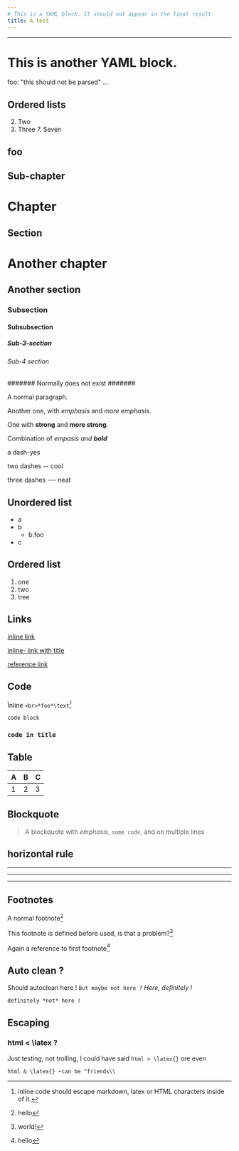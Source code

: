 ```yaml
---
# This is a YAML block. It should not appear in the final result
title: A test
---
```


---
# This is another YAML block. 
foo: "this should not be parsed"
...


Ordered lists
----------------

2. Two
3. Three 
    7. Seven


foo
---

Sub-chapter
-----------

# Chapter #

Section 
-------

# Another chapter #

## Another section ##

### Subsection ###

#### Subsubsection ####

##### Sub-3-section #####

###### Sub-4 section ######

####### Normally does not exist #######

A normal paragraph.

Another one, with *emphasis* and _more emphasis_.

One with **strong** and __more strong__.

Combination of *empasis and __bold__*

a dash-yes

two dashes -- cool

three dashes --- neat


## Unordered list ##

* a
* b
    * b.foo
* c

## Ordered list ##

1. one
2. two
3. tree


## Links ##

[inline link](http://foo.bar)

[inline- link with title](https://foo.bar "foobar")

[reference link][3]

[3]: http://foo.bar


## Code ##

Ìnline `<br>*foo*\text`[^code]

[^code]: inline code should escape markdown, latex or HTML characters
inside of it.



```
code block
```

### `code in title` ###

## Table ##

| A | B | C |
|---|---|---|
| 1 | 2 | 3 |

## Blockquote ##

> A blockquote with *emphasis*, `some code`, and
> on multiple lines

## horizontal rule ##

---

***

___


## Footnotes ##

A normal footnote[^foo] 

[^foo]: hello


[^bar]: world!


This footnote is defined before used, is that a problem?[^bar]

Again a reference to first footnote[^foo]

## Auto clean ? ##

Should autoclean here ! `But maybe not here ?` *Here, definitely !*

```
definitely *not* here !
```


## Escaping ##

### html < \latex ? ###

Just testing, not trolling, I could have said `html > \latex{}` ore
even

```
html & \latex{} ~can be ^friends\\
```





